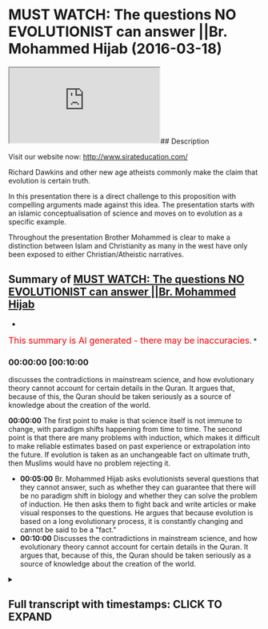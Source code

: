 # MUST WATCH: The questions NO EVOLUTIONIST can answer ||Br. Mohammed Hijab (2016-03-18)

<iframe loading='lazy' src='https://www.youtube.com/embed/CN14qAKJsEA'></iframe>## Description

Visit our website now: <http://www.sirateducation.com/>

Richard Dawkins and other new age atheists commonly make the claim that evolution is certain truth.

In this presentation there is a direct challenge to this proposition with compelling arguments made against this idea. The presentation starts with an islamic conceptualisation of science and moves on to evolution as a specific example.

Throughout the presentation Brother Mohammed is clear to make a distinction between Islam and Christianity as many in the west have only been exposed to either Christian/Atheistic narratives.

## Summary of [MUST WATCH: The questions NO EVOLUTIONIST can answer ||Br. Mohammed Hijab](https://www.youtube.com/watch?v=CN14qAKJsEA)

*

<span style="color:red; font-size:125%">This summary is AI generated - there may be inaccuracies</span>. [](/)*

### <a onclick="modifyYTiframeseektime('600')">00:00:00 [00:10:00</a>

discusses the contradictions in mainstream science, and how evolutionary theory cannot account for certain details in the Quran. It argues that, because of this, the Quran should be taken seriously as a source of knowledge about the creation of the world.

**<a onclick="modifyYTiframeseektime('0')">00:00:00</a>** The first point to make is that science itself is not immune to change, with paradigm shifts happening from time to time. The second point is that there are many problems with induction, which makes it difficult to make reliable estimates based on past experience or extrapolation into the future. If evolution is taken as an unchangeable fact on ultimate truth, then Muslims would have no problem rejecting it.

* **<a onclick="modifyYTiframeseektime('300')">00:05:00</a>**  Br. Mohammed Hijab asks evolutionists several questions that they cannot answer, such as whether they can guarantee that there will be no paradigm shift in biology and whether they can solve the problem of induction. He then asks them to fight back and write articles or make visual responses to the questions. He argues that because evolution is based on a long evolutionary process, it is constantly changing and cannot be said to be a "fact."
* **<a onclick="modifyYTiframeseektime('600')">00:10:00</a>** Discusses the contradictions in mainstream science, and how evolutionary theory cannot account for certain details in the Quran. It argues that, because of this, the Quran should be taken seriously as a source of knowledge about the creation of the world.

<details><summary><h2>Full transcript with timestamps: CLICK TO EXPAND</h2></summary>

<a onclick="modifyYTiframeseektime('0)')">0:00:00 and public leaders feel so me or so</a>
<a onclick="modifyYTiframeseektime('5)')">0:00:05 dirty or do I either would you me I</a>
<a onclick="modifyYTiframeseektime('9)')">0:00:09 thought all right so the first thing</a>
<a onclick="modifyYTiframeseektime('12)')">0:00:12 that needs to be understood is that as</a>
<a onclick="modifyYTiframeseektime('15)')">0:00:15 Muslims we see science as a positive</a>
<a onclick="modifyYTiframeseektime('17)')">0:00:17 thing that is because we believe it cut</a>
<a onclick="modifyYTiframeseektime('19)')">0:00:19 it attempts to come to terms with what</a>
<a onclick="modifyYTiframeseektime('22)')">0:00:22 we believe is God's natural creation</a>
<a onclick="modifyYTiframeseektime('24)')">0:00:24 also unlike a Christian counterparts we</a>
<a onclick="modifyYTiframeseektime('28)')">0:00:28 have made this wolf history where you</a>
<a onclick="modifyYTiframeseektime('30)')">0:00:30 have a massive divide between the</a>
<a onclick="modifyYTiframeseektime('32)')">0:00:32 religious institutions and science and</a>
<a onclick="modifyYTiframeseektime('35)')">0:00:35 also on Michael Christian counterparts</a>
<a onclick="modifyYTiframeseektime('37)')">0:00:37 we haven't had to retreat in our home</a>
<a onclick="modifyYTiframeseektime('42)')">0:00:42 neuticle approach in other words the</a>
<a onclick="modifyYTiframeseektime('44)')">0:00:44 verses that talk about the heavens and</a>
<a onclick="modifyYTiframeseektime('46)')">0:00:46 the earth the verses that talk about the</a>
<a onclick="modifyYTiframeseektime('47)')">0:00:47 creations of the Emmons and the earthen</a>
<a onclick="modifyYTiframeseektime('50)')">0:00:50 and the things that God has really</a>
<a onclick="modifyYTiframeseektime('52)')">0:00:52 created those verses we maintain a</a>
<a onclick="modifyYTiframeseektime('55)')">0:00:55 literalistic account of those verses and</a>
<a onclick="modifyYTiframeseektime('57)')">0:00:57 we have had to resort to metaphor izing</a>
<a onclick="modifyYTiframeseektime('60)')">0:01:00 those verses when they are clearly not</a>
<a onclick="modifyYTiframeseektime('63)')">0:01:03 intended as metaphors now whilst Muslims</a>
<a onclick="modifyYTiframeseektime('67)')">0:01:07 will maintain that there is a close</a>
<a onclick="modifyYTiframeseektime('68)')">0:01:08 relationship between the Quran or Islam</a>
<a onclick="modifyYTiframeseektime('72)')">0:01:12 and science we will also say they ought</a>
<a onclick="modifyYTiframeseektime('77)')">0:01:17 not to be a perfect relationship between</a>
<a onclick="modifyYTiframeseektime('79)')">0:01:19 the Quran slam and science and this</a>
<a onclick="modifyYTiframeseektime('83)')">0:01:23 brings me to my main point that science</a>
<a onclick="modifyYTiframeseektime('85)')">0:01:25 itself is not perfect and I'm going to</a>
<a onclick="modifyYTiframeseektime('87)')">0:01:27 outline two reasons why I believe that</a>
<a onclick="modifyYTiframeseektime('90)')">0:01:30 is the case</a>
<a onclick="modifyYTiframeseektime('93)')">0:01:33 right so the first point I want to make</a>
<a onclick="modifyYTiframeseektime('95)')">0:01:35 is what Thomas Kuhn called a paradigm</a>
<a onclick="modifyYTiframeseektime('98)')">0:01:38 shift now science can undergo always</a>
<a onclick="modifyYTiframeseektime('100)')">0:01:40 referred to as a paradigm shift and a</a>
<a onclick="modifyYTiframeseektime('103)')">0:01:43 paradigm shift is literally know that no</a>
<a onclick="modifyYTiframeseektime('106)')">0:01:46 two scientific facts change actual</a>
<a onclick="modifyYTiframeseektime('109)')">0:01:49 scientific facts but the whole framework</a>
<a onclick="modifyYTiframeseektime('112)')">0:01:52 through which these facts operate also</a>
<a onclick="modifyYTiframeseektime('114)')">0:01:54 change now that happened at the time of</a>
<a onclick="modifyYTiframeseektime('118)')">0:01:58 sort of Newton / Einstein so there was a</a>
<a onclick="modifyYTiframeseektime('121)')">0:02:01 shift a complete paradigm shift from</a>
<a onclick="modifyYTiframeseektime('125)')">0:02:05 Newtonian physics to Einstein in physics</a>
<a onclick="modifyYTiframeseektime('128)')">0:02:08 that's an established reality and people</a>
<a onclick="modifyYTiframeseektime('133)')">0:02:13 of philosophy of science will know this</a>
<a onclick="modifyYTiframeseektime('135)')">0:02:15 another example is the fact that you</a>
<a onclick="modifyYTiframeseektime('137)')">0:02:17 know you had the assumption that the</a>
<a onclick="modifyYTiframeseektime('139)')">0:02:19 universe always existed and this is</a>
<a onclick="modifyYTiframeseektime('141)')">0:02:21 called steady state theory and this</a>
<a onclick="modifyYTiframeseektime('144)')">0:02:24 moved to the expanding universe model</a>
<a onclick="modifyYTiframeseektime('146)')">0:02:26 big bang / extent expanding universe</a>
<a onclick="modifyYTiframeseektime('149)')">0:02:29 model which of course meant the</a>
<a onclick="modifyYTiframeseektime('152)')">0:02:32 following him and I at one stage to put</a>
<a onclick="modifyYTiframeseektime('155)')">0:02:35 on contradicted science because the</a>
<a onclick="modifyYTiframeseektime('157)')">0:02:37 Quran makes it very clear that the</a>
<a onclick="modifyYTiframeseektime('159)')">0:02:39 universe did indeed have an explicit</a>
<a onclick="modifyYTiframeseektime('161)')">0:02:41 beginning steady state theory was</a>
<a onclick="modifyYTiframeseektime('165)')">0:02:45 completely against that and thus there</a>
<a onclick="modifyYTiframeseektime('168)')">0:02:48 was no reconciliation whatsoever between</a>
<a onclick="modifyYTiframeseektime('171)')">0:02:51 steady state theory and the Quran so I</a>
<a onclick="modifyYTiframeseektime('174)')">0:02:54 once saved in Islamic narrative</a>
<a onclick="modifyYTiframeseektime('176)')">0:02:56 contradicted established facts</a>
<a onclick="modifyYTiframeseektime('179)')">0:02:59 scientific fact but it science came to</a>
<a onclick="modifyYTiframeseektime('183)')">0:03:03 agree with the credit narrative</a>
<a onclick="modifyYTiframeseektime('184)')">0:03:04 afterwards so this is the first point</a>
<a onclick="modifyYTiframeseektime('188)')">0:03:08 right so the second point that I want to</a>
<a onclick="modifyYTiframeseektime('192)')">0:03:12 make is what is commonly referred to as</a>
<a onclick="modifyYTiframeseektime('194)')">0:03:14 the problem of induction now induction</a>
<a onclick="modifyYTiframeseektime('197)')">0:03:17 attempts to make sort broad</a>
<a onclick="modifyYTiframeseektime('200)')">0:03:20 generalizations on specific samples now</a>
<a onclick="modifyYTiframeseektime('203)')">0:03:23 the problems of induction are many which</a>
<a onclick="modifyYTiframeseektime('206)')">0:03:26 has 12 enumerated by David Hume one of</a>
<a onclick="modifyYTiframeseektime('209)')">0:03:29 them is that it's very difficult to make</a>
<a onclick="modifyYTiframeseektime('212)')">0:03:32 estimations based on a select sample or</a>
<a onclick="modifyYTiframeseektime('216)')">0:03:36 is very difficult to make estimations</a>
<a onclick="modifyYTiframeseektime('219)')">0:03:39 based on past experiences on future</a>
<a onclick="modifyYTiframeseektime('223)')">0:03:43 events so these all sort of problems are</a>
<a onclick="modifyYTiframeseektime('226)')">0:03:46 associated with induction and these</a>
<a onclick="modifyYTiframeseektime('229)')">0:03:49 problems cause deep and dangerous</a>
<a onclick="modifyYTiframeseektime('233)')">0:03:53 complications for those who see science</a>
<a onclick="modifyYTiframeseektime('236)')">0:03:56 or the theory of evolution to be more</a>
<a onclick="modifyYTiframeseektime('239)')">0:03:59 specific here and use a contemporary</a>
<a onclick="modifyYTiframeseektime('241)')">0:04:01 example a theory of evolution as an</a>
<a onclick="modifyYTiframeseektime('244)')">0:04:04 absolute certainty that is not prone to</a>
<a onclick="modifyYTiframeseektime('248)')">0:04:08 any kind of change now Muslims unlike</a>
<a onclick="modifyYTiframeseektime('252)')">0:04:12 our Christian literalist young earth</a>
<a onclick="modifyYTiframeseektime('254)')">0:04:14 creationist counterparts we don't have</a>
<a onclick="modifyYTiframeseektime('256)')">0:04:16 to believe for example that the universe</a>
<a onclick="modifyYTiframeseektime('258)')">0:04:18 is only you know a couple of days old or</a>
<a onclick="modifyYTiframeseektime('261)')">0:04:21 a couple of thousand years old we can</a>
<a onclick="modifyYTiframeseektime('264)')">0:04:24 come to the conclusion that the universe</a>
<a onclick="modifyYTiframeseektime('267)')">0:04:27 is expedient whether is years old and we</a>
<a onclick="modifyYTiframeseektime('270)')">0:04:30 don't have any problem in rejecting</a>
<a onclick="modifyYTiframeseektime('272)')">0:04:32 things like adaptation or speciation or</a>
<a onclick="modifyYTiframeseektime('275)')">0:04:35 the fact that dinosaurs you know existed</a>
<a onclick="modifyYTiframeseektime('277)')">0:04:37 or any of these things but we clearly</a>
<a onclick="modifyYTiframeseektime('279)')">0:04:39 are under obligation to reject human</a>
<a onclick="modifyYTiframeseektime('283)')">0:04:43 evolution</a>
<a onclick="modifyYTiframeseektime('286)')">0:04:46 right so bearing this in mind I hope you</a>
<a onclick="modifyYTiframeseektime('288)')">0:04:48 have only two questions to ask someone</a>
<a onclick="modifyYTiframeseektime('291)')">0:04:51 who takes evolution as an unchangeable</a>
<a onclick="modifyYTiframeseektime('294)')">0:04:54 certainty on ultimate truth to which if</a>
<a onclick="modifyYTiframeseektime('298)')">0:04:58 you can answer in the positive only then</a>
<a onclick="modifyYTiframeseektime('302)')">0:05:02 can you quench my skeptical thirst</a>
<a onclick="modifyYTiframeseektime('304)')">0:05:04 so our first question is can you</a>
<a onclick="modifyYTiframeseektime('308)')">0:05:08 guarantee that there will be no paradigm</a>
<a onclick="modifyYTiframeseektime('310)')">0:05:10 shift in the field of biology that I</a>
<a onclick="modifyYTiframeseektime('312)')">0:05:12 like of which we've already witnessed in</a>
<a onclick="modifyYTiframeseektime('314)')">0:05:14 physics that's the first question the</a>
<a onclick="modifyYTiframeseektime('317)')">0:05:17 second question is can you solve the</a>
<a onclick="modifyYTiframeseektime('321)')">0:05:21 problem of induction so they can get</a>
<a onclick="modifyYTiframeseektime('324)')">0:05:24 enough sample evidences to make a</a>
<a onclick="modifyYTiframeseektime('327)')">0:05:27 complete generalization in evolution or</a>
<a onclick="modifyYTiframeseektime('330)')">0:05:30 human evolution in particular these are</a>
<a onclick="modifyYTiframeseektime('334)')">0:05:34 my questions and is my case and I really</a>
<a onclick="modifyYTiframeseektime('337)')">0:05:37 want to ask you for a favor really have</a>
<a onclick="modifyYTiframeseektime('341)')">0:05:41 a request to make to you and it consists</a>
<a onclick="modifyYTiframeseektime('345)')">0:05:45 of two words fire back that's right</a>
<a onclick="modifyYTiframeseektime('352)')">0:05:52 fight back I've made my points clear</a>
<a onclick="modifyYTiframeseektime('355)')">0:05:55 I've elucidated on my questions so it's</a>
<a onclick="modifyYTiframeseektime('359)')">0:05:59 time for you to fight back write an</a>
<a onclick="modifyYTiframeseektime('361)')">0:06:01 article make a visual response let's see</a>
<a onclick="modifyYTiframeseektime('365)')">0:06:05 what you have to say to these questions</a>
<a onclick="modifyYTiframeseektime('368)')">0:06:08 that I posed so I've been describing</a>
<a onclick="modifyYTiframeseektime('371)')">0:06:11 evolution as if it's a fact as if it's a</a>
<a onclick="modifyYTiframeseektime('374)')">0:06:14 fact really I've been taking that for</a>
<a onclick="modifyYTiframeseektime('375)')">0:06:15 granted effect of science whether</a>
<a onclick="modifyYTiframeseektime('378)')">0:06:18 evolution can by its very nature cuz it</a>
<a onclick="modifyYTiframeseektime('381)')">0:06:21 takes millions of years to take place</a>
<a onclick="modifyYTiframeseektime('382)')">0:06:22 fulfill this scientific sort of textbook</a>
<a onclick="modifyYTiframeseektime('385)')">0:06:25 definition of science something which is</a>
<a onclick="modifyYTiframeseektime('387)')">0:06:27 a observed phenomena I'll leave that up</a>
<a onclick="modifyYTiframeseektime('390)')">0:06:30 to the viewer I'm not gonna you know</a>
<a onclick="modifyYTiframeseektime('391)')">0:06:31 just go back and forth for you guys</a>
<a onclick="modifyYTiframeseektime('394)')">0:06:34 you can decide that it was actually</a>
<a onclick="modifyYTiframeseektime('396)')">0:06:36 respected there's a matter it's because</a>
<a onclick="modifyYTiframeseektime('399)')">0:06:39 then you'd still have the two questions</a>
<a onclick="modifyYTiframeseektime('401)')">0:06:41 that you have to answer even if it is a</a>
<a onclick="modifyYTiframeseektime('402)')">0:06:42 fact but you have to understand that</a>
<a onclick="modifyYTiframeseektime('405)')">0:06:45 biologists understanding of our</a>
<a onclick="modifyYTiframeseektime('408)')">0:06:48 evolution has undergone a kind of</a>
<a onclick="modifyYTiframeseektime('410)')">0:06:50 cosmetic surgery in the 20th century</a>
<a onclick="modifyYTiframeseektime('412)')">0:06:52 that is because basically you had</a>
<a onclick="modifyYTiframeseektime('415)')">0:06:55 microbiology and sort of new</a>
<a onclick="modifyYTiframeseektime('417)')">0:06:57 understanding of genetics which had</a>
<a onclick="modifyYTiframeseektime('419)')">0:06:59 be incorporated into Darwinism or</a>
<a onclick="modifyYTiframeseektime('422)')">0:07:02 Darwinian evolution to create what you</a>
<a onclick="modifyYTiframeseektime('424)')">0:07:04 call the neo-darwinian evolution your</a>
<a onclick="modifyYTiframeseektime('427)')">0:07:07 Darwinian evolution your Darwinian</a>
<a onclick="modifyYTiframeseektime('430)')">0:07:10 evolution so as a result of these</a>
<a onclick="modifyYTiframeseektime('432)')">0:07:12 changes one can I still come to the</a>
<a onclick="modifyYTiframeseektime('435)')">0:07:15 conclusion that evolution is evolving</a>
<a onclick="modifyYTiframeseektime('437)')">0:07:17 it's changing it is moving around even I</a>
<a onclick="modifyYTiframeseektime('442)')">0:07:22 mean if you look at the fossil record</a>
<a onclick="modifyYTiframeseektime('444)')">0:07:24 because evolution a big part of the</a>
<a onclick="modifyYTiframeseektime('445)')">0:07:25 theory really depends upon the fossil</a>
<a onclick="modifyYTiframeseektime('447)')">0:07:27 record and there have been massive</a>
<a onclick="modifyYTiframeseektime('449)')">0:07:29 changes as a result of the new</a>
<a onclick="modifyYTiframeseektime('452)')">0:07:32 discoveries you know new fossil</a>
<a onclick="modifyYTiframeseektime('454)')">0:07:34 discoveries a full sample of Lucy Lucy</a>
<a onclick="modifyYTiframeseektime('457)')">0:07:37 obviously discovered in 1974 is a fossil</a>
<a onclick="modifyYTiframeseektime('461)')">0:07:41 and people actually know bandages had to</a>
<a onclick="modifyYTiframeseektime('464)')">0:07:44 come back to the drawing board</a>
<a onclick="modifyYTiframeseektime('464)')">0:07:44 continuously go back to the drawing</a>
<a onclick="modifyYTiframeseektime('466)')">0:07:46 board and try and reconfigure the third</a>
<a onclick="modifyYTiframeseektime('468)')">0:07:48 evolution based on this new fossil</a>
<a onclick="modifyYTiframeseektime('470)')">0:07:50 another another change that took place</a>
<a onclick="modifyYTiframeseektime('472)')">0:07:52 in order for men and now instead of it</a>
<a onclick="modifyYTiframeseektime('475)')">0:07:55 being a new fossil that take that people</a>
<a onclick="modifyYTiframeseektime('478)')">0:07:58 are found its new classifications now so</a>
<a onclick="modifyYTiframeseektime('481)')">0:08:01 a Neanderthal man was our anatomical</a>
<a onclick="modifyYTiframeseektime('485)')">0:08:05 cousin right and then he was</a>
<a onclick="modifyYTiframeseektime('487)')">0:08:07 reclassified to being anatomical brother</a>
<a onclick="modifyYTiframeseektime('492)')">0:08:12 I mean even to be honest a very famous</a>
<a onclick="modifyYTiframeseektime('495)')">0:08:15 controversy within the twenty sort of</a>
<a onclick="modifyYTiframeseektime('499)')">0:08:19 early 21st century could say what 20/20</a>
<a onclick="modifyYTiframeseektime('503)')">0:08:23 first century is the sort of</a>
<a onclick="modifyYTiframeseektime('505)')">0:08:25 controversial decade Stephen Gould</a>
<a onclick="modifyYTiframeseektime('508)')">0:08:28 so he made a theory of thesis called</a>
<a onclick="modifyYTiframeseektime('511)')">0:08:31 punctuated equilibrium with punctuated</a>
<a onclick="modifyYTiframeseektime('513)')">0:08:33 equilibrium which is actually contrasted</a>
<a onclick="modifyYTiframeseektime('516)')">0:08:36 it's a contrast to neo Darwinian</a>
<a onclick="modifyYTiframeseektime('519)')">0:08:39 evolution one can say he steps out of</a>
<a onclick="modifyYTiframeseektime('521)')">0:08:41 not new Darwinian evolution so there's a</a>
<a onclick="modifyYTiframeseektime('524)')">0:08:44 new explanation now for how human being</a>
<a onclick="modifyYTiframeseektime('526)')">0:08:46 or how different creatures evolved which</a>
<a onclick="modifyYTiframeseektime('529)')">0:08:49 is not the standard Darwinian evolution</a>
<a onclick="modifyYTiframeseektime('533)')">0:08:53 explanation so look at the changes are</a>
<a onclick="modifyYTiframeseektime('535)')">0:08:55 taking place and continuously change</a>
<a onclick="modifyYTiframeseektime('537)')">0:08:57 already with the theory of evolution</a>
<a onclick="modifyYTiframeseektime('540)')">0:09:00 there are so many changes that is it's</a>
<a onclick="modifyYTiframeseektime('544)')">0:09:04 really it's very hard to maintain that</a>
<a onclick="modifyYTiframeseektime('546)')">0:09:06 there won't be any new fossils or the</a>
<a onclick="modifyYTiframeseektime('548)')">0:09:08 one being you</a>
<a onclick="modifyYTiframeseektime('549)')">0:09:09 reclassifications that will render parts</a>
<a onclick="modifyYTiframeseektime('552)')">0:09:12 of the theory perhaps another would you</a>
<a onclick="modifyYTiframeseektime('555)')">0:09:15 know so think about that the fact that</a>
<a onclick="modifyYTiframeseektime('557)')">0:09:17 evolution is evolving is a testament to</a>
<a onclick="modifyYTiframeseektime('560)')">0:09:20 the fact really that it can continue to</a>
<a onclick="modifyYTiframeseektime('563)')">0:09:23 change and part new evidences can come</a>
<a onclick="modifyYTiframeseektime('566)')">0:09:26 in and be incorporated and undermined</a>
<a onclick="modifyYTiframeseektime('568)')">0:09:28 all evidences how can you maintain a</a>
<a onclick="modifyYTiframeseektime('570)')">0:09:30 certain reality in this case and if you</a>
<a onclick="modifyYTiframeseektime('573)')">0:09:33 want to maintain that is certain in the</a>
<a onclick="modifyYTiframeseektime('576)')">0:09:36 city so thing that happens for sure you</a>
<a onclick="modifyYTiframeseektime('579)')">0:09:39 still have to take a step back and you</a>
<a onclick="modifyYTiframeseektime('581)')">0:09:41 still did have to be open-minded and</a>
<a onclick="modifyYTiframeseektime('583)')">0:09:43 think all of these changes have happened</a>
<a onclick="modifyYTiframeseektime('585)')">0:09:45 what is guaranteeing us that continuous</a>
<a onclick="modifyYTiframeseektime('588)')">0:09:48 change will not continue to happen think</a>
<a onclick="modifyYTiframeseektime('591)')">0:09:51 about it</a>
<a onclick="modifyYTiframeseektime('593)')">0:09:53 so what really astonishes me is that</a>
<a onclick="modifyYTiframeseektime('597)')">0:09:57 people really do take evolution is</a>
<a onclick="modifyYTiframeseektime('600)')">0:10:00 almost like a religion become so deeply</a>
<a onclick="modifyYTiframeseektime('601)')">0:10:01 entrenched in people's mind they become</a>
<a onclick="modifyYTiframeseektime('603)')">0:10:03 loners like religion and the scientists</a>
<a onclick="modifyYTiframeseektime('606)')">0:10:06 job is going to be to attempt to falsify</a>
<a onclick="modifyYTiframeseektime('609)')">0:10:09 evidences but unfortunately because of</a>
<a onclick="modifyYTiframeseektime('612)')">0:10:12 the atmosphere that has been created in</a>
<a onclick="modifyYTiframeseektime('615)')">0:10:15 21st century with eighteen or new New</a>
<a onclick="modifyYTiframeseektime('618)')">0:10:18 Age atheism it is like a stubborn</a>
<a onclick="modifyYTiframeseektime('621)')">0:10:21 vehement like stubbornness about ideas</a>
<a onclick="modifyYTiframeseektime('624)')">0:10:24 this is create an atmosphere where</a>
<a onclick="modifyYTiframeseektime('626)')">0:10:26 people actually want to go and create a</a>
<a onclick="modifyYTiframeseektime('628)')">0:10:28 self-fulfilling prophecy in relation to</a>
<a onclick="modifyYTiframeseektime('630)')">0:10:30 this field of evolution and this makes</a>
<a onclick="modifyYTiframeseektime('633)')">0:10:33 them who look but this makes people look</a>
<a onclick="modifyYTiframeseektime('634)')">0:10:34 really bad like Lord Kelvin you know</a>
<a onclick="modifyYTiframeseektime('638)')">0:10:38 it's meant to be um you know massive</a>
<a onclick="modifyYTiframeseektime('640)')">0:10:40 scientist he made it speech publicly in</a>
<a onclick="modifyYTiframeseektime('642)')">0:10:42 the nineteen hundreds and he said that</a>
<a onclick="modifyYTiframeseektime('644)')">0:10:44 we know everything we need to know about</a>
<a onclick="modifyYTiframeseektime('645)')">0:10:45 physics and then five or six four or</a>
<a onclick="modifyYTiframeseektime('648)')">0:10:48 five years later Einstein came with a</a>
<a onclick="modifyYTiframeseektime('650)')">0:10:50 special theory of relativity so you have</a>
<a onclick="modifyYTiframeseektime('653)')">0:10:53 to understand that science is an</a>
<a onclick="modifyYTiframeseektime('655)')">0:10:55 instrumental way of understanding the</a>
<a onclick="modifyYTiframeseektime('657)')">0:10:57 world around us it's pragmatic it</a>
<a onclick="modifyYTiframeseektime('659)')">0:10:59 changes so I mean that's what you have</a>
<a onclick="modifyYTiframeseektime('662)')">0:11:02 to understand but look if you like me</a>
<a onclick="modifyYTiframeseektime('665)')">0:11:05 appreciate the scientific method we</a>
<a onclick="modifyYTiframeseektime('668)')">0:11:08 appreciate the sensitive something that</a>
<a onclick="modifyYTiframeseektime('669)')">0:11:09 unites people it's a rational recourse</a>
<a onclick="modifyYTiframeseektime('672)')">0:11:12 and you're and you're someone who</a>
<a onclick="modifyYTiframeseektime('675)')">0:11:15 appreciates it then realize that the</a>
<a onclick="modifyYTiframeseektime('677)')">0:11:17 science itself is not concerned with</a>
<a onclick="modifyYTiframeseektime('680)')">0:11:20 certain things</a>
<a onclick="modifyYTiframeseektime('681)')">0:11:21 like meaning</a>
<a onclick="modifyYTiframeseektime('683)')">0:11:23 it doesn't concern those things at all</a>
<a onclick="modifyYTiframeseektime('687)')">0:11:27 so if you have like this kind of like</a>
<a onclick="modifyYTiframeseektime('689)')">0:11:29 craving for certainty that can only be</a>
<a onclick="modifyYTiframeseektime('693)')">0:11:33 satiated with the question what is my</a>
<a onclick="modifyYTiframeseektime('697)')">0:11:37 purpose in life that can only be</a>
<a onclick="modifyYTiframeseektime('698)')">0:11:38 questioned associated with that question</a>
<a onclick="modifyYTiframeseektime('701)')">0:11:41 and look going back to science if we</a>
<a onclick="modifyYTiframeseektime('704)')">0:11:44 related to the quranic narrative the</a>
<a onclick="modifyYTiframeseektime('708)')">0:11:48 quranic narrative is interestingly</a>
<a onclick="modifyYTiframeseektime('711)')">0:11:51 despite all the things we've said it can</a>
<a onclick="modifyYTiframeseektime('714)')">0:11:54 be if you look at all of the verses that</a>
<a onclick="modifyYTiframeseektime('716)')">0:11:56 talk about creation literally in the</a>
<a onclick="modifyYTiframeseektime('718)')">0:11:58 front those verses can be correlated</a>
<a onclick="modifyYTiframeseektime('721)')">0:12:01 with even in the light like of 21st</a>
<a onclick="modifyYTiframeseektime('724)')">0:12:04 century scientific discovery in other</a>
<a onclick="modifyYTiframeseektime('726)')">0:12:06 words you can appreciate those verses in</a>
<a onclick="modifyYTiframeseektime('728)')">0:12:08 the light of 21st century discoveries so</a>
<a onclick="modifyYTiframeseektime('732)')">0:12:12 this is really an interesting part of</a>
<a onclick="modifyYTiframeseektime('734)')">0:12:14 the quranic narrative and it shows you</a>
<a onclick="modifyYTiframeseektime('736)')">0:12:16 and we should really strong case speedy</a>
<a onclick="modifyYTiframeseektime('738)')">0:12:18 for the timelessness of the quran are</a>
<a onclick="modifyYTiframeseektime('747)')">0:12:27 you going to subscribe wha-hey you gonna</a>
<a onclick="modifyYTiframeseektime('751)')">0:12:31 just become of the channel and you don't</a>
<a onclick="modifyYTiframeseektime('753)')">0:12:33 do i'm not subscribe you got to</a>
<a onclick="modifyYTiframeseektime('756)')">0:12:36 subscribe to the jump</a>
<a onclick="modifyYTiframeseektime('766)')">0:12:46 but Lina</a>
<a onclick="modifyYTiframeseektime('773)')">0:12:53 would you be a dog</a>
</details>
